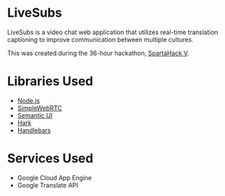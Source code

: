 # LiveSubs
LiveSubs is a video chat web application that utilizes real-time translation captioning to improve communication between multiple cultures.

This was created during the 36-hour hackathon, [SpartaHack V](https://spartahack.com).

# Libraries Used
- [Node.js](https://nodejs.org)
- [SimpleWebRTC](https://www.simplewebrtc.com/)
- [Semantic UI](https://semantic-ui.com/)
- [Hark](https://www.npmjs.com/package/hark)
- [Handlebars](http://handlebarsjs.com/)

# Services Used
- Google Cloud App Engine
- Google Translate API
